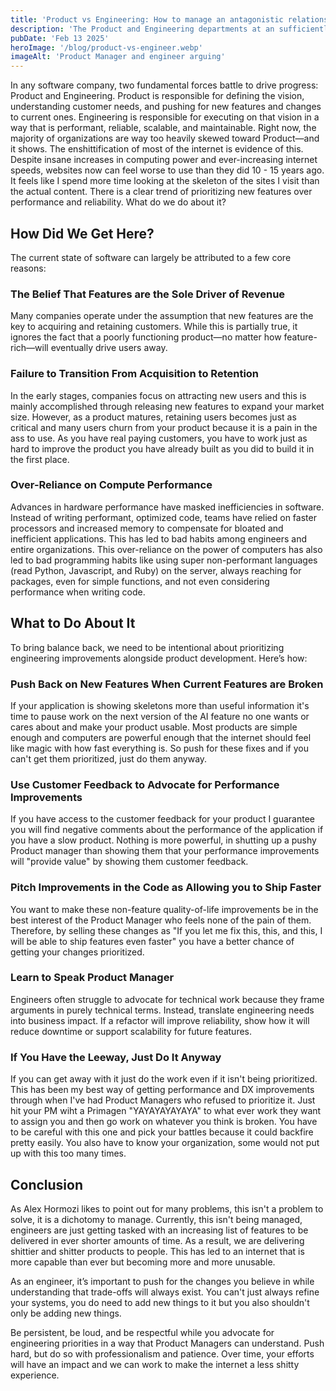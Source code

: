 ```yaml
---
title: 'Product vs Engineering: How to manage an antagonistic relationship'
description: 'The Product and Engineering departments at an sufficiently sized company will naturally be somewhat antagonistic towards each other. This is beacuse engineering generally want to refine and optimize their systems and Product was to add more and more features. Too much power has been given to the Product department and this has led to the general enshitification of the internet. It is time to engineering to push back and start fixing their shit.'
pubDate: 'Feb 13 2025'
heroImage: '/blog/product-vs-engineer.webp'
imageAlt: 'Product Manager and engineer arguing'
---
```


In any software company, two fundamental forces battle to drive progress: Product and Engineering.
Product is responsible for defining the vision, understanding customer needs, and pushing for new
features and changes to current ones. Engineering is responsible for executing on that vision in a way
that is performant, reliable, scalable, and maintainable. Right now, the majority of organizations are
way too heavily skewed toward Product—and it shows. The enshittification of most of the internet is
evidence of this. Despite insane increases in computing power and ever-increasing internet speeds,
websites now can feel worse to use than they did 10 - 15 years ago. It feels like I spend more time
looking at the skeleton of the sites I visit than the actual content. There is a clear trend of
prioritizing new features over performance and reliability. What do we do about it?

## How Did We Get Here?

The current state of software can largely be attributed to a few core reasons:

### The Belief That Features are the Sole Driver of Revenue

Many companies operate under the assumption that new features are the key to acquiring and retaining
customers. While this is partially true, it ignores the fact that a poorly functioning product—no
matter how feature-rich—will eventually drive users away.

### Failure to Transition From Acquisition to Retention

In the early stages, companies focus on attracting new users and this is mainly accomplished through
releasing new features to expand your market size. However, as a product matures, retaining users
becomes just as critical and many users churn from your product because it is a pain in the ass to
use. As you have real paying customers, you have to work just as hard to improve the product you have
already built as you did to build it in the first place.

### Over-Reliance on Compute Performance
Advances in hardware performance have masked inefficiencies in software. Instead of writing
performant, optimized code, teams have relied on faster processors and increased memory to compensate
for bloated and inefficient applications. This has led to bad habits among engineers and entire
organizations. This over-reliance on the power of computers has also led to bad programming habits
like using super non-performant languages (read Python, Javascript, and Ruby) on the server, always
reaching for packages, even for simple functions, and not even considering performance when writing code.

## What to Do About It

To bring balance back, we need to be intentional about prioritizing engineering improvements alongside
product development. Here’s how:

### Push Back on New Features When Current Features are Broken

If your application is showing skeletons more than useful information it's time to pause work on
the next version of the AI feature no one wants or cares about and make your product usable. Most
products are simple enough and computers are powerful enough that the internet should feel like
magic with how fast everything is. So push for these fixes and if you can't get them prioritized,
just do them anyway.

### Use Customer Feedback to Advocate for Performance Improvements

If you have access to the customer feedback for your product I guarantee you will find negative
comments about the performance of the application if you have a slow product. Nothing is more
powerful, in shutting up a pushy Product manager than showing them that your performance improvements
will "provide value" by showing them customer feedback.

### Pitch Improvements in the Code as Allowing you to Ship Faster

You want to make these non-feature quality-of-life improvements be in the best interest of the
Product Manager who feels none of the pain of them. Therefore, by selling these changes as "If you
let me fix this, this, and this, I will be able to ship features even faster" you have a better
chance of getting your changes prioritized.

### Learn to Speak Product Manager

Engineers often struggle to advocate for technical work because they frame arguments in purely
technical terms. Instead, translate engineering needs into business impact. If a refactor will
improve reliability, show how it will reduce downtime or support scalability for future features.

### If You Have the Leeway, Just Do It Anyway

If you can get away with it just do the work even if it isn't being prioritized. This has been my
best way of getting performance and DX improvements through when I've had Product Managers who refused
to prioritize it. Just hit your PM wiht a Primagen "YAYAYAYAYAYA" to what ever work they want to
assign you and then go work on whatever you think is broken. You have to be careful with this one and
pick your battles because it could backfire pretty easily. You also have to know your organization,
some would not put up with this too many times.

## Conclusion

As Alex Hormozi likes to point out for many problems, this isn't a problem to solve, it is a dichotomy
to manage. Currently, this isn't being managed, engineers are just getting tasked with an increasing
list of features to be delivered in ever shorter amounts of time. As a result, we are delivering
shittier and shitter products to people. This has led to an internet that is more capable than ever
but becoming more and more unusable.

As an engineer, it’s important to push for the changes you believe in while understanding that
trade-offs will always exist. You can't just always refine your systems, you do need to add new things to
it but you also shouldn't only be adding new things.

Be persistent, be loud, and be respectful while you advocate for engineering priorities in a way that
Product Managers can understand. Push hard, but do so with professionalism and patience. Over time,
your efforts will have an impact and we can work to make the internet a less shitty experience.
